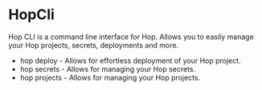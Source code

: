 # HopCli

Hop CLI is a command line interface for Hop. Allows you to easily manage your Hop projects, secrets, deployments and more.

- hop deploy - Allows for effortless deployment of your Hop project.
- hop secrets - Allows for managing your Hop secrets.
- hop projects - Allows for managing your Hop projects.
